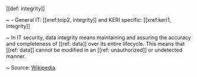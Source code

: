 [[def: integrity]]

~ - General IT: [[xref:toip2, integrity]] and KERI specific: [[xref:keri1, integrity]]

~ In IT security, data integrity means maintaining and assuring the accuracy and completeness of [[ref: data]] over its entire lifecycle. This means that [[ref: data]] cannot be modified in an [[ref: unauthorized]] or undetected manner.

~ Source: [Wikipedia](https://en.wikipedia.org/wiki/Information_security#Integrity).
